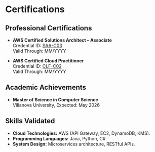 # Certifications
## Professional Certifications
- **AWS Certified Solutions Architect – Associate**  
  Credential ID: [SAA-C03](https://cp.certmetrics.com/amazon/en/public/verify/credential/7e5b2384cf90479184d5148fadf8e55e)  
  Valid Through: MM/YYYY

- **AWS Certified Cloud Practitioner**  
  Credential ID: [CLF-C02](https://cp.certmetrics.com/amazon/en/public/verify/credential/8d1f31c870fd4ae290325b3c19bbcbd1)  
  Valid Through: MM/YYYY

## Academic Achievements
- **Master of Science in Computer Science**  
  Villanova University, Expected: May 2026  

## Skills Validated
- **Cloud Technologies:** AWS (API Gateway, EC2, DynamoDB, KMS).
- **Programming Languages:** Java, Python, C#.
- **System Design:** Microservices architecture, RESTful APIs.
